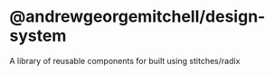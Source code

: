 # @andrewgeorgemitchell/design-system

A library of reusable components for built using stitches/radix
